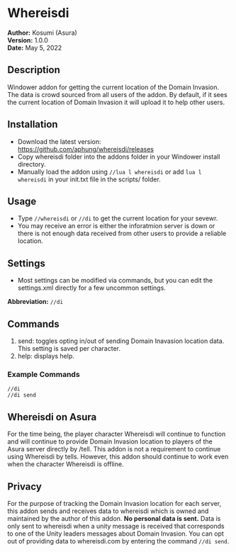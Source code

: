 # Whereisdi

**Author:**  Kosumi (Asura)<br>
**Version:**  1.0.0<br>
**Date:** May 5, 2022<br>

## Description

Windower addon for getting the current location of the Domain Invasion. The data is crowd sourced from all users of the addon. By default, if it sees the current location of Domain Invasion it will upload it to help other users.

## Installation

* Download the latest version: https://github.com/aphung/whereisdi/releases
* Copy whereisdi folder into the addons folder in your Windower install directory.
* Manually load the addon using `//lua l whereisdi` or add `lua l whereisdi` in your init.txt file in the scripts/ folder.

## Usage

* Type `//whereisdi` or `//di` to get the current location for your sevewr.
* You may receive an error is either the inforatmion server is down or there is not enough data received from other users to provide a reliable location.

## Settings

* Most settings can be modified via commands, but you can edit the settings.xml directly for a few uncommon settings.

**Abbreviation:** `//di`

## Commands
1. send: toggles opting in/out of sending Domain Inavasion location data. This setting is saved per character.
2. help: displays help.
	
### Example Commands
```
//di
//di send
```
## Whereisdi on Asura

For the time being, the player character Whereisdi will continue to function and will continue to provide Domain Invasion location to players of the Asura server directly by /tell. This addon is not a requirement to continue using Whereisdi by tells. However, this addon should continue to work even when the character Whereisdi is offline.

## Privacy

For the purpose of tracking the Domain Invasion location for each server, this addon sends and receives data to whereisdi which is owned and maintained by the author of this addon. **No personal data is sent.** Data is only sent to whereisdi when a unity message is received that corresponds to one of the Unity leaders messages about Domain Invasion. You can opt out of providing data to whereisdi.com by entering the command `//di send`.

